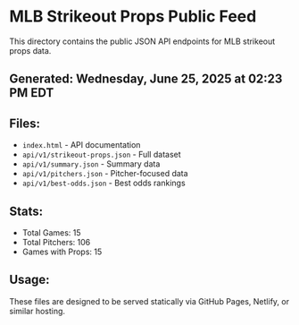 # MLB Strikeout Props Public Feed

This directory contains the public JSON API endpoints for MLB strikeout props data.

## Generated: Wednesday, June 25, 2025 at 02:23 PM EDT

## Files:
- `index.html` - API documentation
- `api/v1/strikeout-props.json` - Full dataset
- `api/v1/summary.json` - Summary data
- `api/v1/pitchers.json` - Pitcher-focused data  
- `api/v1/best-odds.json` - Best odds rankings

## Stats:
- Total Games: 15
- Total Pitchers: 106
- Games with Props: 15

## Usage:
These files are designed to be served statically via GitHub Pages, Netlify, or similar hosting.
